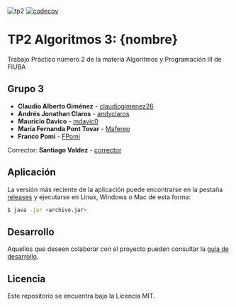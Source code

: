 ![tp2](https://github.com/claudiogimenez26/algo3_tp2/actions/workflows/build.yml/badge.svg) [![codecov](https://codecov.io/gh/claudiogimenez26/algo3_tp2/branch/master/graph/badge.svg)](https://codecov.io/gh/claudiogimenez26/algo3_tp2)

# TP2 Algoritmos 3: {nombre} 

Trabajo Práctico número 2 de la materia Algoritmos y Programación III de FIUBA

## Grupo 3

* **Claudio Alberto Giménez** - [claudiogimenez26](https://github.com/claudiogimenez26)
* **Andrés Jonathan Claros** - [andyclaros](https://github.com/andyclaros)
* **Mauricio Davico** - [mdavic0](https://github.com/mdavic0)
* **María Fernanda Pont Tovar** - [Maferep](https://github.com/Maferep)
* **Franco Pomi** - [FPomi](https://github.com/FPomi)

Corrector: **Santiago Valdez** - [corrector](https://github.com/corrector)

## Aplicación

La versión más reciente de la aplicación puede encontrarse en la pestaña [releases](https://github.com/claudiogimenez26/algo3_tp2/releases/latest) y ejecutarse en Linux, Windows o Mac de esta forma:

```bash
$ java -jar <archivo.jar>
```

## Desarrollo

Aquellos que deseen colaborar con el proyecto pueden consultar la [guía de desarrollo](./docs/Desarrollo.md).

## Licencia

Este repositorio se encuentra bajo la Licencia MIT.
